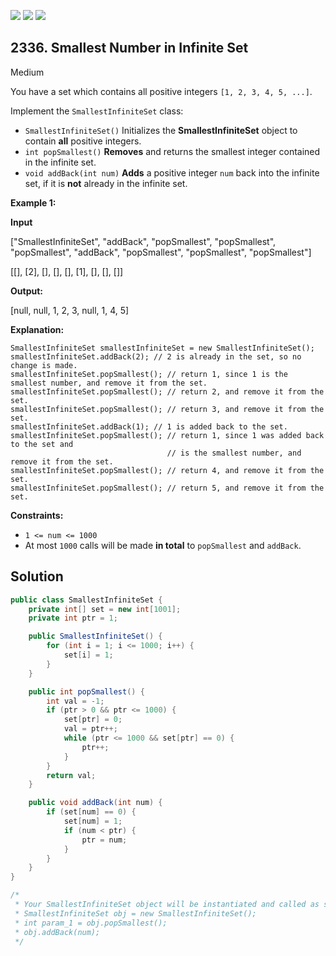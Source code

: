 [![](https://img.shields.io/github/stars/javadev/LeetCode-in-Java?label=Stars&style=flat-square)](https://github.com/javadev/LeetCode-in-Java)
[![](https://img.shields.io/github/forks/javadev/LeetCode-in-Java?label=Fork%20me%20on%20GitHub%20&style=flat-square)](https://github.com/javadev/LeetCode-in-Java/fork)
[![](https://img.shields.io/badge/-LeetCode%20in%20Kotlin-blue?style=flat-square)](https://github.com/javadev/LeetCode-in-Kotlin)

## 2336\. Smallest Number in Infinite Set

Medium

You have a set which contains all positive integers `[1, 2, 3, 4, 5, ...]`.

Implement the `SmallestInfiniteSet` class:

*   `SmallestInfiniteSet()` Initializes the **SmallestInfiniteSet** object to contain **all** positive integers.
*   `int popSmallest()` **Removes** and returns the smallest integer contained in the infinite set.
*   `void addBack(int num)` **Adds** a positive integer `num` back into the infinite set, if it is **not** already in the infinite set.

**Example 1:**

**Input**

["SmallestInfiniteSet", "addBack", "popSmallest", "popSmallest", "popSmallest", "addBack", "popSmallest", "popSmallest", "popSmallest"]

[[], [2], [], [], [], [1], [], [], []]

**Output:**

[null, null, 1, 2, 3, null, 1, 4, 5]

**Explanation:**

    SmallestInfiniteSet smallestInfiniteSet = new SmallestInfiniteSet();
    smallestInfiniteSet.addBack(2); // 2 is already in the set, so no change is made.
    smallestInfiniteSet.popSmallest(); // return 1, since 1 is the smallest number, and remove it from the set.
    smallestInfiniteSet.popSmallest(); // return 2, and remove it from the set.
    smallestInfiniteSet.popSmallest(); // return 3, and remove it from the set.
    smallestInfiniteSet.addBack(1); // 1 is added back to the set.
    smallestInfiniteSet.popSmallest(); // return 1, since 1 was added back to the set and
                                       // is the smallest number, and remove it from the set.
    smallestInfiniteSet.popSmallest(); // return 4, and remove it from the set.
    smallestInfiniteSet.popSmallest(); // return 5, and remove it from the set. 

**Constraints:**

*   `1 <= num <= 1000`
*   At most `1000` calls will be made **in total** to `popSmallest` and `addBack`.

## Solution

```java
public class SmallestInfiniteSet {
    private int[] set = new int[1001];
    private int ptr = 1;

    public SmallestInfiniteSet() {
        for (int i = 1; i <= 1000; i++) {
            set[i] = 1;
        }
    }

    public int popSmallest() {
        int val = -1;
        if (ptr > 0 && ptr <= 1000) {
            set[ptr] = 0;
            val = ptr++;
            while (ptr <= 1000 && set[ptr] == 0) {
                ptr++;
            }
        }
        return val;
    }

    public void addBack(int num) {
        if (set[num] == 0) {
            set[num] = 1;
            if (num < ptr) {
                ptr = num;
            }
        }
    }
}

/*
 * Your SmallestInfiniteSet object will be instantiated and called as such:
 * SmallestInfiniteSet obj = new SmallestInfiniteSet();
 * int param_1 = obj.popSmallest();
 * obj.addBack(num);
 */
```